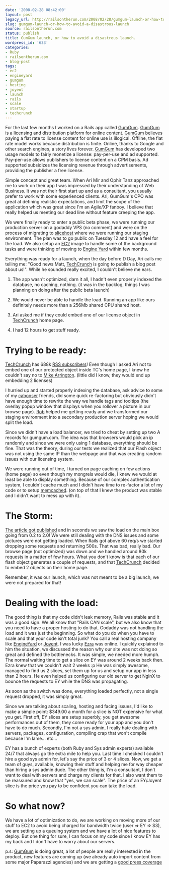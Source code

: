 ```yaml
---
date: '2008-02-28 08:42:00'
layout: post
legacy_url: http://railsontherun.com/2008/02/28/gumgum-launch-or-how-to-avoid-a-disastrous-launch/
slug: gumgum-launch-or-how-to-avoid-a-disastrous-launch
source: railsontherun.com
status: publish
title: GumGum launch, or how to avoid a disastrous launch.
wordpress_id: '633'
categories:
- Ruby
- railsontherun.com
- blog-post
tags:
- ec2
- engineyard
- gumgum
- hosting
- joyent
- launch
- rails
- scale
- startup
- techcrunch
---
```


For the last few months I worked on a Rails app called [GumGum](http://gumgum.com). [GumGum](http://gumgum.com) is a licensing and distribution platform for online content. [GumGum](http://gumgum.com) believes paying a flat rate to license content for online use is illogical. Offline, the flat rate model works because distribution is finite. Online, thanks to Google and other search engines, a story lives forever. [GumGum](http://gumgum.com) has developed two usage models to fairly monetize a license: pay-per-use and ad supported. Pay-per-use allows publishers to license content on a CPM basis. Ad supported subsidizes the licensing revenue through advertisements, providing the publisher a free license.





Simple concept and great team. When Ari Mir and Ophir Tanz approached me to work on their app I was impressed by their understanding of Web Business. It was not their first start up and as a consultant, you usually prefer to work with some experienced clients. Ari, GumGum's CPO was great at defining realistic expectations, and limit the scope of the application which was great since I'm an Agile/XP fanboy. I believe that really helped us meeting our dead line without feature creeping the app.





We were finally ready to enter a public beta phase, we were running our production server on a godaddy VPS (no comment) and were on the process of migrating to [slicehost](http://www.slicehost.com/) where we were running our staging environment. The plan was to go public on Tuesday 12 and have a feel for the load. We also setup an [EC2](http://www.amazon.com/gp/browse.html?node=201590011) image to handle some of the background tasks and were thinking of moving to [Engine Yard](http://engineyard.com) within few months.





Everything was ready for a launch, when the day before D Day, Ari calls me telling me: "Good news Matt, [TechCrunch](http://www.techcrunch.com/) is going to publish a blog post about us!". While he sounded really excited, I couldn't believe me ears. 







  1. The app wasn't optimized, darn it all, I hadn't even properly indexed the database, no caching, nothing. (it was in the backlog, things I was planning on doing after the public beta launch)


  2. We would never be able to handle the load. Running an app like ours definitely needs more than a 256Mb shared CPU shared host.


  3. Ari asked me if they could embed one of our license object in [TechCrunch](http://www.techcrunch.com/) home page.


  4. I had 12 hours to get stuff ready.





# Trying to be ready:





[TechCrunch](http://www.techcrunch.com/) has 688k [RSS subscribers](http://feeds.feedburner.com/Techcrunch)! Even though I asked Ari not to embed one of our protected object inside TC's home page, I knew he couldn't say no to [Mike Arrington](http://www.techcrunch.com/about-michael-arrington/). (little did I know, they would end up embedding 2 licenses)





I hurried up and started properly indexing the database, ask advice to some of my [cabooser](http://blog.caboo.se/) friends, did some quick re-factoring but obviously didn't have enough time to rewrite the way we handle tags and tooltips (the overlay popup window that displays when you rollover a picture in our browse page). [Rob](http://notch8.com) helped me getting ready and we transformed our staging environment into a secondary production server hoping we would split the load.





Since we didn't have a load balancer, we tried to cheat by setting up two A records for gumgum.com. The idea was that browsers would pick an ip randomly and since we were only using 1 database, everything should be fine. That was the theory, during our tests we realized that our Flash object was not using the same IP than the webpage and that was creating random issues with our licensing system.





We were running out of time, I turned on page caching on few actions (home page) so even though my mongrels would die, I knew we would at least be able to display something. Because of our complex authentication system, I couldn't cache much and I didn't have time to re-factor a lot of my code or to setup [memcached](http://www.danga.com/memcached/). (on top of that I knew the product was stable and I didn't want to mess up with it).





# The Storm:





[The article got published](http://www.techcrunch.com/2008/02/13/gumgum-launches-new-image-licensing-platform/) and in seconds we saw the load on the main box going from 0.2 to 2.0! We were still dealing with the DNS issues and some pictures were not getting loaded. When Rails got above 60 req/s we started dropping some requests and returning 500s. That was bad, really bad. Our browse page (not optimized) was down and we handled around 80k requests in a matter of few hours. What you don't know is that each of our flash object generates a couple of requests, and that [TechCrunch](http://techcrunch.com) decided to embed 2 objects on their home page.





Remember, it was our launch, which was not meant to be a big launch, we were not prepared for that!





# Dealing with the load:





The good thing is that my code didn't leak memory, Rails was stable and it was a good sign. We all know that "Rails CAN scale", but we also know that you need to have a proper hosting to do that. Godaddy was not handling the load and it was just the beginning. So what do you do when you have to scale and that your code isn't total junk? You call a real hosting company like [EngineYard](http://engineyard.com) or [Joyent](http://joyent.com). I was lucky [Ezra](http://www.workingwithrails.com/person/5421-ezra-zygmuntowicz) was online. I quickly explained to him the situation, we discussed the reason why our site was not doing so great and defined the bottlenecks. It was simple, we needed more humph. The normal waiting time to get a slice on EY was around 2 weeks back then. Ezra knew that we couldn't wait 2 weeks :p He was simply awesome, managed to find us 2 slices, set them up for us and setup our app in less than 2 hours. He even helped us configuring our old server to get NginX to bounce the requests to EY while the DNS was propagating. 





As soon as the switch was done, everything loaded perfectly, not a single request dropped, it was simply great.





Since we are talking about scaling, hosting and facing issues, I'd like to make a simple point: $349.00 a month for a slice is NOT expensive for what you get. First off, EY slices are setup superbly, you get awesome performances out of them, they come ready for your app and you don't have to do much. Secondly, I'm not a sys admin, I really hate dealing with servers, packages, configuration, compiling crap that won't compile because I'm lame... etc...  

EY has a bunch of experts (both Ruby and Sys admin experts) available 24/7 that always go the extra mile to help you. Last time I checked I couldn't hire a good sys admin for, let's say the price of 3 or 4 slices. Now, we get a team of guys, available, knowing their stuff and helping me for way cheaper than hiring a sys admin dude. The other thing is, I'm a consultant, I don't want to deal with servers and charge my clients for that. I also want them to be reassured and know that "yes, we can scale". The price of an EY/Joyent slice is the price you pay to be confident you can take the load.





# So what now?





We have a lot of optimization to do, we are working on moving more of our stuff to EC2 to avoid being charged for bandwidth twice (user => EY => S3), we are setting up a queuing system and we have a lot of nice features to deploy. But one thing for sure, I can focus on my code since I know EY has my back and I don't have to worry about our servers.





p.s: [GumGum](http://gumgum.com) is doing great, a lot of people are really interested in the product, new features are coming up (we already auto import content from some major Paparazzi agencies) and we are getting a [good press coverage](http://blog.gumgum.com/2008/02/gumgums-press.html)
